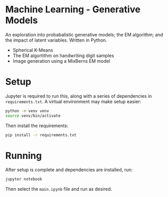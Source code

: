 # Machine Learning - Generative Models

An exploration into probabalistic generative models; the EM algorithm; and the impact of latent variables. Written in Python.

- Spherical K-Means
- The EM algortithm on handwriting digit samples
- Image generation using a MixBerns EM model

# Setup

Jupyter is required to run this, along with a series of dependencies in `requirements.txt`. A virtual environment may make setup easier:

```bash
python -m venv venv
source venv/bin/activate
```

Then install the requirements:

```bash
pip install -r requirements.txt
```

# Running

After setup is complete and dependencies are installed, run:

```bash
jupyter notebook
```

Then select the `main.ipynb` file and run as desired.
